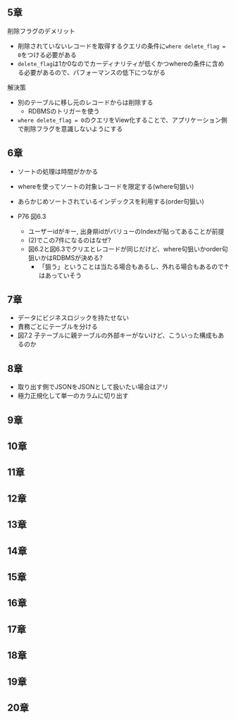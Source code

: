 ## 5章
削除フラグのデメリット 

- 削除されていないレコードを取得するクエリの条件に`where delete_flag = 0`をつける必要がある
- `delete_flag`は1か0なのでカーディナリティが低くかつwhereの条件に含める必要があるので、パフォーマンスの低下につながる

解決策
- 別のテーブルに移し元のレコードからは削除する
  - RDBMSのトリガーを使う
- `where delete_flag = 0`のクエリをView化することで、アプリケーション側で削除フラグを意識しないようにする


## 6章
- ソートの処理は時間がかかる
- whereを使ってソートの対象レコードを限定する(where句狙い)
- あらかじめソートされているインデックスを利用する(order句狙い)

- P76 図6.3
  - ユーザーidがキー, 出身県idがバリューのIndexが貼ってあることが前提
  - (2)でこの7件になるのはなぜ? 
  - 図6.2と図6.3でクリエとレコードが同じだけど、where句狙いかorder句狙いかはRDBMSが決める?
    - 「狙う」ということは当たる場合もあるし、外れる場合もあるので↑はあっていそう


## 7章
- データにビジネスロジックを持たせない
- 責務ごとにテーブルを分ける
- 図7.2 子テーブルに親テーブルの外部キーがないけど、こういった構成もあるのか
## 8章
- 取り出す側でJSONをJSONとして扱いたい場合はアリ
- 極力正規化して単一のカラムに切り出す

## 9章

## 10章

## 11章

## 12章

## 13章

## 14章

## 15章

## 16章

## 17章

## 18章

## 19章

## 20章

